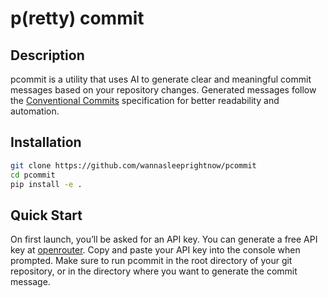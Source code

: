 # p(retty) commit

## Description

pcommit is a utility that uses AI to generate clear and meaningful commit messages based on your repository changes.
Generated messages follow the [Conventional Commits](https://www.conventionalcommits.org/en/v1.0.0/) specification for better readability and automation.

## Installation

```bash
git clone https://github.com/wannasleeprightnow/pcommit
cd pcommit
pip install -e .
```

## Quick Start
On first launch, you’ll be asked for an API key.
You can generate a free API key at [openrouter](https://openrouter.ai/settings/keys).
Copy and paste your API key into the console when prompted.
Make sure to run pcommit in the root directory of your git repository, or in the directory where you want to generate the commit message.